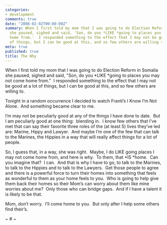 ```yaml
---
categories:
- development
comments: true
date: "2008-02-02T00:00:00Z"
summary: When I first told my mom that I was going to do Election Reform in Somalia
  she paused, sighed and said, 'Son, do you *LIKE *going to places you may not come
  home from.'  I responded something to the effect that I may not be good at a lot
  of things, but I can be good at this, and so few others are willing to. 
meta: true
published: true
title: The Why
---
```


When I first told my mom that I was going to do Election Reform in Somalia she paused, sighed and said, "Son, do you *LIKE *going to places you may not come home from."  I responded something to the effect that I may not be good at a lot of things, but I can be good at this, and so few others are willing to.  

Tonight in a random occurrence I decided to watch Franti’s I Know I’m Not Alone.  And something became clear to me.

I’m may not be peculiarly good at any of the things I have done to date.  But I am peculiarly good at one thing:  blending in.  I know few others that I’ve met that can say their favorite three roles of the (at least 5) lives they’ve led are: Marine, Hippy and Lawyer.  And maybe I’m one of the few that can talk to the Marines, the Hippies in a way that will really affect things for a lot of people.  

So, I guess that, in a way, she was right.  Maybe, I do LIKE going places I may not come home from, and here is why.  To them, that *IS *home.  Can you imagine that?  I can.  And that is why I have to go, to talk to the Marines, to talk to the Hippies and to talk to the Lawyers.  Get those people to agree and there is a powerful force to turn their homes into something that feels as wonderful to them as your home feels to you.  Who is going to help give them back their homes so their Mom’s can worry about them like mine worries about me?  Only those who can bridge gaps.  And if I have a talent it is likely to be that.

Mom, don’t worry.  I’ll come home to you.  But only after I help some others find their’s.

~ # ~